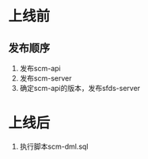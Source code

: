 # 上线前

## 发布顺序

1. 发布scm-api
2. 发布scm-server
3. 确定scm-api的版本，发布sfds-server

# 上线后

1. 执行脚本scm-dml.sql







